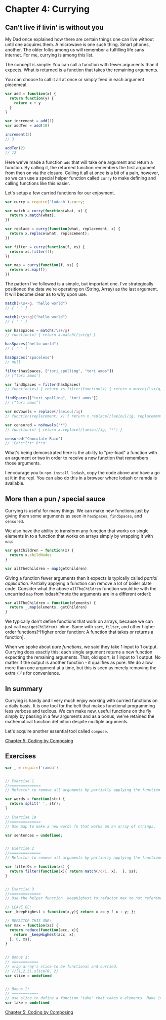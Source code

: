 # Chapter 4: Currying

## Can't live if livin' is without you
My Dad once explained how there are certain things one can live without until one acquires them. A microwave is one such thing. Smart phones, another. The older folks among us will remember a fulfilling life sans internet. For me, currying is among this list.

The concept is simple: You can call a function with fewer arguments than it expects. What is returned is a function that takes the remaining arguments.

You can choose to call it all at once or simply feed in each argument piecemeal.

```js
var add = function(x) {
  return function(y) {
    return x + y
  }
}

var increment = add(1)
var addTen = add(10)

increment(2)
// 3

addTen(2)
// 12
```

Here we've made a function `add` that will take one argument and return a function. By calling it, the returned function remembers the first argument from then on via the closure. Calling it all at once is a bit of a pain, however, so we can use a special helper function called `curry` to make defining and calling functions like this easier.

Let's setup a few curried functions for our enjoyment.

```js
var curry = require('lodash').curry;

var match = curry(function(what, x) {
  return x.match(what);
})

var replace = curry(function(what, replacement, x) {
  return x.replace(what, replacement);
})

var filter = curry(function(f, xs) {
  return xs.filter(f);
})

var map = curry(function(f, xs) {
  return xs.map(f);
})
```

The pattern I've followed is a simple, but important one. I've strategically positioned the data we're operating on (String, Array) as the last argument. It will become clear as to why upon use.

```js
match(/\s+/g, "hello world")
// [ ' ' ]

match(/\s+/g)("hello world")
// [ ' ' ]

var hasSpaces = match(/\s+/g)
// function(x) { return x.match(/\s+/g) }

hasSpaces("hello world")
// [ ' ' ]

hasSpaces("spaceless")
// null

filter(hasSpaces, ["tori_spelling", "tori amos"])
// ["tori amos"]

var findSpaces = filter(hasSpaces)
// function(xs) { return xs.filter(function(x) { return x.match(/\s+/g) }) }

findSpaces(["tori_spelling", "tori amos"])
// ["tori amos"]

var noVowels = replace(/[aeiou]/ig)
// function(replacement, x) { return x.replace(/[aeiou]/ig, replacement) }

var censored = noVowels("*")
// function(x) { return x.replace(/[aeiou]/ig, "*") }

censored("Chocolate Rain")
// 'Ch*c*l*t* R**n'
```

What's being demonstrated here is the ability to "pre-load" a function with an argument or two in order to receive a new function that remembers those arguments.

I encourage you to `npm install lodash`, copy the code above and have a go at it in the repl. You can also do this in a browser where lodash or ramda is available.

## More than a pun / special sauce
Currying is useful for many things. We can make new functions just by giving them some arguments as seen in `hasSpaces`, `findSpaces`, and `censored`.

We also have the ability to transform any function that works on single elements in to a function that works on arrays simply by wrapping it with `map`:

```js
var getChildren = function(x) {
  return x.childNodes
}

var allTheChildren = map(getChildren) 
```

Giving a function fewer arguments than it expects is typically called *partial application*. Partially applying a function can remove a lot of boiler plate code. Consider what the above `allTheChildren` function would be with the uncurried `map` from lodash[^note the arguments are in a different order]:

```js
var allTheChildren = function(elements) {
  return _.map(elements, getChildren)
}
```

We typically don't define functions that work on arrays, because we can just call `map(getChildren)` inline. Same with `sort`, `filter`, and other higher order functions[^Higher order function: A function that takes or returns a function].

When we spoke about *pure functions*, we said they take 1 input to 1 output. Currying does exactly this: each single argument returns a new function expecting the remaining arguments. That, old sport, is 1 input to 1 output. No matter if the output is another function - it qualifies as pure. We do allow more than one argument at a time, but this is seen as merely removing the extra `()`'s for convenience.


## In summary

Currying is handy and I very much enjoy working with curried functions on a daily basis. It is one tool for the belt that makes functional programming less verbose and tedious. We can make new, useful functions on the fly simply by passing in a few arguments and as a bonus, we've retained the mathematical function definition despite multiple arguments.

Let's acquire another essential tool called `compose`.

[Chapter 5: Coding by Composing](ch5.md)

## Exercises

```js
var _ = require('ramda')


// Exercise 1
//==============
// Refactor to remove all arguments by partially applying the function

var words = function(str) {
  return split(' ', str);
}

// Exercise 1a
//==============
// Use map to make a new words fn that works on an array of strings.

var sentences = undefined;


// Exercise 2
//==============
// Refactor to remove all arguments by partially applying the functions

var filterQs = function(xs) {
  return filter(function(x){ return match(/q/i, x);  }, xs);
}


// Exercise 3
//==============
// Use the helper function _keepHighest to refactor max to not reference any arguments

// LEAVE BE:
var _keepHighest = function(x,y){ return x >= y ? x : y; };

// REFACTOR THIS ONE:
var max = function(xs) {
  return reduce(function(acc, x){
    return _keepHighest(acc, x);
  }, 0, xs);
}

  
// Bonus 1:
// ============
// wrap array's slice to be functional and curried.
// //[1,2,3].slice(0, 2)
var slice = undefined


// Bonus 2:
// ============
// use slice to define a function "take" that takes n elements. Make it curried
var take = undefined
```

[Chapter 5: Coding by Composing](ch5.md)
